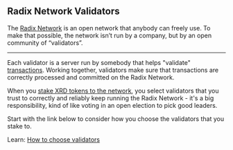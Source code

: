 ## Radix Network Validators

The [Radix Network](?glossaryAnchor=radixnetwork) is an open network that anybody can freely use. To make that possible, the network isn’t run by a company, but by an open community of “validators”.

---

Each validator is a server run by somebody that helps "validate" [transactions](?glossaryAnchor=transactions). Working together, validators make sure that transactions are correctly processed and committed on the Radix Network.

When you [stake XRD tokens to the network](?glossaryAnchor=networkstaking), you select validators that you trust to correctly and reliably keep running the Radix Network - it's a big responsibility, kind of like voting in an open election to pick good leaders.

Start with the link below to consider how you choose the validators that you stake to.

Learn: [How to choose validators](https://learn.radixdlt.com/article/how-should-i-choose-validators-to-stake-to)
